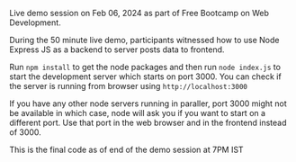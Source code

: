 Live demo session on Feb 06, 2024 as part of Free Bootcamp on Web Development.

During the 50 minute live demo, participants witnessed how to use Node Express JS as a backend to server posts data to  frontend.

Run `npm install` to get the node packages and then run `node index.js` to start the development server which starts on port 3000. You can check if the server is running from browser using `http://localhost:3000`

If you have any other node servers running in paraller, port 3000 might not be available in which case, node will ask you if you want to start on a different port. Use that port in the web browser and in the frontend instead of 3000.

This is the final code as of end of the demo session at 7PM IST
